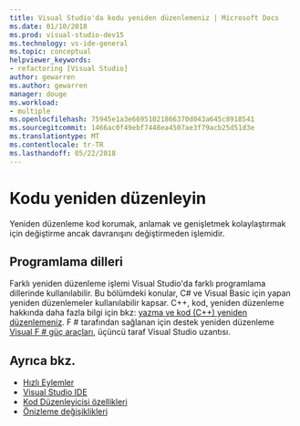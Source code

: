 ```yaml
---
title: Visual Studio'da kodu yeniden düzenlemeniz | Microsoft Docs
ms.date: 01/10/2018
ms.prod: visual-studio-dev15
ms.technology: vs-ide-general
ms.topic: conceptual
helpviewer_keywords:
- refactoring [Visual Studio]
author: gewarren
ms.author: gewarren
manager: douge
ms.workload:
- multiple
ms.openlocfilehash: 75945e1a3e66951021866370d043a645c8918541
ms.sourcegitcommit: 1466ac0f49ebf7448ea4507ae3f79acb25d51d3e
ms.translationtype: MT
ms.contentlocale: tr-TR
ms.lasthandoff: 05/22/2018
---
```

# <a name="refactor-code"></a>Kodu yeniden düzenleyin

Yeniden düzenleme kod korumak, anlamak ve genişletmek kolaylaştırmak için değiştirme ancak davranışını değiştirmeden işlemidir.

## <a name="programming-languages"></a>Programlama dilleri

Farklı yeniden düzenleme işlemi Visual Studio'da farklı programlama dillerinde kullanılabilir. Bu bölümdeki konular, C# ve Visual Basic için yapan yeniden düzenlemeler kullanılabilir kapsar. C++, kod, yeniden düzenleme hakkında daha fazla bilgi için bkz: [yazma ve kod (C++) yeniden düzenlemeniz](/cpp/ide/writing-and-refactoring-code-cpp). F # tarafından sağlanan için destek yeniden düzenleme [Visual F # güç araçları](https://marketplace.visualstudio.com/items?itemName=FSharpSoftwareFoundation.VisualFPowerTools), üçüncü taraf Visual Studio uzantısı.

## <a name="see-also"></a>Ayrıca bkz.

- [Hızlı Eylemler](../ide/quick-actions.md)
- [Visual Studio IDE](../ide/visual-studio-ide.md)
- [Kod Düzenleyicisi özellikleri](../ide/writing-code-in-the-code-and-text-editor.md)
- [Önizleme değişiklikleri](../ide/preview-changes.md)
